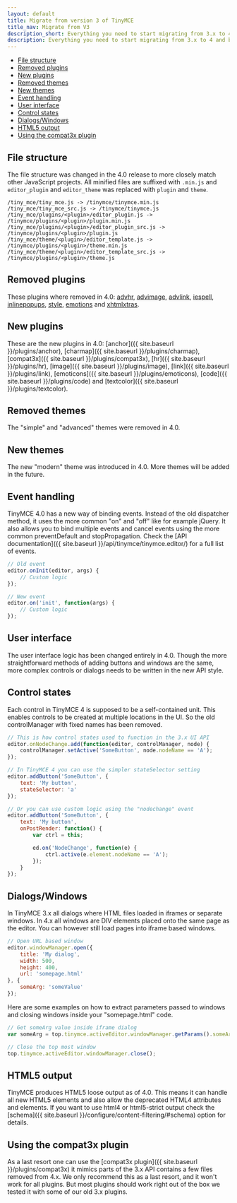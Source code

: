 ```yaml
---
layout: default
title: Migrate from version 3 of TinyMCE
title_nav: Migrate from V3
description_short: Everything you need to start migrating from 3.x to 4 and beyond.
description: Everything you need to start migrating from 3.x to 4 and beyond.
---
```



* [File structure](#filestructure)
* [Removed plugins](#removedplugins)
* [New plugins](#newplugins)
* [Removed themes](#removedthemes)
* [New themes](#newthemes)
* [Event handling](#eventhandling)
* [User interface](#userinterface)
* [Control states](#controlstates)
* [Dialogs/Windows](#dialogswindows)
* [HTML5 output](#html5output)
* [Using the compat3x plugin](#usingthecompat3xplugin)


## File structure

The file structure was changed in the 4.0 release to more closely match other JavaScript projects. All minified files are suffixed with `.min.js` and `editor_plugin` and `editor_theme` was replaced with `plugin` and `theme`.

```
/tiny_mce/tiny_mce.js -> /tinymce/tinymce.min.js
/tiny_mce/tiny_mce_src.js -> /tinymce/tinymce.js
/tiny_mce/plugins/<plugin>/editor_plugin.js -> /tinymce/plugins/<plugin>/plugin.min.js
/tiny_mce/plugins/<plugin>/editor_plugin_src.js -> /tinymce/plugins/<plugin>/plugin.js
/tiny_mce/theme/<plugin>/editor_template.js -> /tinymce/plugins/<plugin>/theme.min.js
/tiny_mce/theme/<plugin>/editor_template_src.js -> /tinymce/plugins/<plugin>/theme.js
```

## Removed plugins

These plugins where removed in 4.0: [advhr](http://archive.tinymce.com/wiki.php/Plugin3x:advhr), [advimage](http://archive.tinymce.com/wiki.php/Plugin3x:advimage), [advlink](http://archive.tinymce.com/wiki.php/Plugin3x:advlink), [iespell](http://archive.tinymce.com/wiki.php/Plugin3x:iespell), [inlinepopups](http://archive.tinymce.com/wiki.php/Plugin3x:inlinepopups), [style](http://archive.tinymce.com/wiki.php/Plugin3x:style), [emotions](http://archive.tinymce.com/wiki.php/Plugin3x:emotions) and [xhtmlxtras](http://archive.tinymce.com/wiki.php/Plugin3x:xhtmlxtras).

## New plugins

These are the new plugins in 4.0: [anchor]({{ site.baseurl }}/plugins/anchor), [charmap]({{ site.baseurl }}/plugins/charmap), [compat3x]({{ site.baseurl }}/plugins/compat3x), [hr]({{ site.baseurl }}/plugins/hr), [image]({{ site.baseurl }}/plugins/image), [link]({{ site.baseurl }}/plugins/link), [emoticons]({{ site.baseurl }}/plugins/emoticons), [code]({{ site.baseurl }}/plugins/code) and [textcolor]({{ site.baseurl }}/plugins/textcolor).

## Removed themes

The "simple" and "advanced" themes were removed in 4.0.

## New themes

The new "modern" theme was introduced in 4.0. More themes will be added in the future.

## Event handling

TinyMCE 4.0 has a new way of binding events. Instead of the old dispatcher method, it uses the more common "on" and "off" like for example jQuery. It also allows you to bind multiple events and cancel events using the more common preventDefault and stopPropagation. Check the [API documentation]({{ site.baseurl }}/api/tinymce/tinymce.editor/) for a full list of events.

```js
// Old event
editor.onInit(editor, args) {
    // Custom logic
});

// New event
editor.on('init', function(args) {
    // Custom logic
});
```

## User interface

The user interface logic has been changed entirely in 4.0. Though the more straightforward methods of adding buttons and windows are the same, more complex controls or dialogs needs to be written in the new API style.

## Control states

Each control in TinyMCE 4 is supposed to be a self-contained unit. This enables controls to be created at multiple locations in the UI. So the old controlManager with fixed names has been removed.

```js
// This is how control states used to function in the 3.x UI API
editor.onNodeChange.add(function(editor, controlManager, node) {
    controlManager.setActive('SomeButton', node.nodeName == 'A');
});
```
```js
// In TinyMCE 4 you can use the simpler stateSelector setting
editor.addButton('SomeButton', {
    text: 'My button',
    stateSelector: 'a'
});

// Or you can use custom logic using the "nodechange" event
editor.addButton('SomeButton', {
    text: 'My button',
    onPostRender: function() {
        var ctrl = this;

        ed.on('NodeChange', function(e) {
            ctrl.active(e.element.nodeName == 'A');
        });
    }
});
```

## Dialogs/Windows

In TinyMCE 3.x all dialogs where HTML files loaded in iframes or separate windows. In 4.x all windows are DIV elements placed onto the same page as the editor. You can however still load pages into iframe based windows.

```js
// Open URL based window
editor.windowManager.open({
    title: 'My dialog',
    width: 500,
    height: 400,
    url: 'somepage.html'
}, {
    someArg: 'someValue'
});
```

Here are some examples on how to extract parameters passed to windows and closing windows inside your "somepage.html" code.

```js
// Get someArg value inside iframe dialog
var someArg = top.tinymce.activeEditor.windowManager.getParams().someArg;

// Close the top most window
top.tinymce.activeEditor.windowManager.close();
```

## HTML5 output

TinyMCE produces HTML5 loose output as of 4.0. This means it can handle all new HTML5 elements and also allow the deprecated HTML4 attributes and elements. If you want to use html4 or html5-strict output check the [schema]({{ site.baseurl }}/configure/content-filtering/#schema) option for details.

## Using the compat3x plugin

As a last resort one can use the [compat3x plugin]({{ site.baseurl }}/plugins/compat3x) it mimics parts of the 3.x API contains a few files removed from 4.x. We only recommend this as a last resort, and it won't work for all plugins. But most plugins should work right out of the box we tested it with some of our old 3.x plugins.
